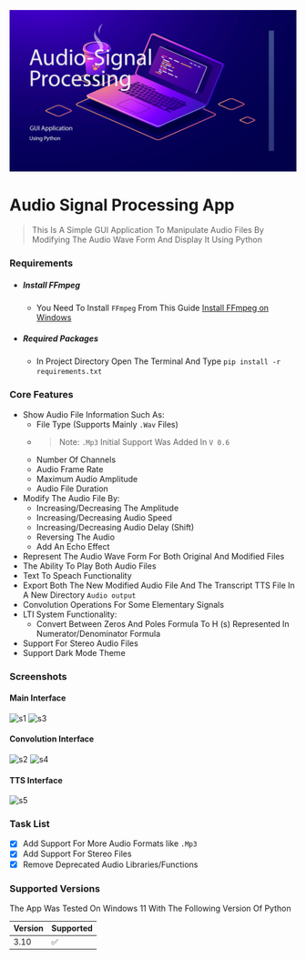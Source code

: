![](https://github.com/shalabycr7/Audio-Signal-Proccessing-App-GUI-in-Python/blob/Features/Cover%20Design.png)

# Audio Signal Processing App

> This Is A Simple GUI Application To Manipulate Audio Files By Modifying The Audio Wave Form And Display It Using
> Python

### Requirements

* ##### Install FFmpeg

    * You Need To Install `FFmpeg` From This
      Guide [Install FFmpeg on Windows](<https://www.wikihow.com/Install-FFmpeg-on-Windows>)

* ##### Required Packages

    * In Project Directory Open The Terminal And Type `pip install -r requirements.txt`

### Core Features

* Show Audio File Information Such As:
    * File Type (Supports Mainly `.Wav` Files)
    * > Note: `.Mp3` Initial Support Was Added In `V 0.6`
    * Number Of Channels
    * Audio Frame Rate
    * Maximum Audio Amplitude
    * Audio File Duration
* Modify The Audio File By:
    * Increasing/Decreasing The Amplitude
    * Increasing/Decreasing Audio Speed
    * Increasing/Decreasing Audio Delay (Shift)
    * Reversing The Audio
    * Add An Echo Effect
* Represent The Audio Wave Form For Both Original And Modified Files
* The Ability To Play Both Audio Files
* Text To Speach Functionality
* Export Both The New Modified Audio File And The Transcript TTS File In A New Directory `Audio output`
* Convolution Operations For Some Elementary Signals
* LTI System Functionality:
    * Convert Between Zeros And Poles Formula To H (s) Represented In Numerator/Denominator Formula
* Support For Stereo Audio Files
* Support Dark Mode Theme

### Screenshots

#### Main Interface

![s1](https://user-images.githubusercontent.com/17945581/191077543-bc2716ce-67a6-4a20-9308-5eaf74245a34.png)
![s3](https://user-images.githubusercontent.com/17945581/191077567-235d355d-530d-4ecf-9a11-4ca12bff2b4b.png)



#### Convolution Interface


![s2](https://user-images.githubusercontent.com/17945581/191077555-21788fe5-800c-4519-8cee-4bdacb5a3d99.png)
![s4](https://user-images.githubusercontent.com/17945581/191077599-4185ed6a-b5bb-4784-bcd9-64c198715a69.png)


#### TTS Interface

![s5](https://user-images.githubusercontent.com/17945581/191077629-c4f748cb-7021-4d75-ba7a-06cc67bb8dd5.png)



### Task List

- [x] Add Support For More Audio Formats like `.Mp3`
- [x] Add Support For Stereo Files
- [x] Remove Deprecated Audio Libraries/Functions

### Supported Versions

The App Was Tested On Windows 11 With The Following Version Of Python

| Version | Supported          |
|---------|--------------------|
| 3.10    | :white_check_mark: |

